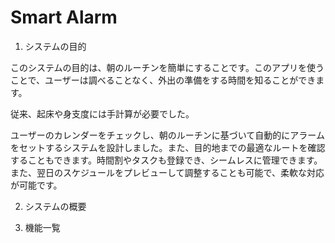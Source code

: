 # Smart Alarm

1. システムの目的

このシステムの目的は、朝のルーチンを簡単にすることです。このアプリを使うことで、ユーザーは調べることなく、外出の準備をする時間を知ることができます。

従来、起床や身支度には手計算が必要でした。

ユーザーのカレンダーをチェックし、朝のルーチンに基づいて自動的にアラームをセットするシステムを設計しました。また、目的地までの最適なルートを確認することもできます。時間割やタスクも登録でき、シームレスに管理できます。また、翌日のスケジュールをプレビューして調整することも可能で、柔軟な対応が可能です。

2. システムの概要

3. 機能一覧

